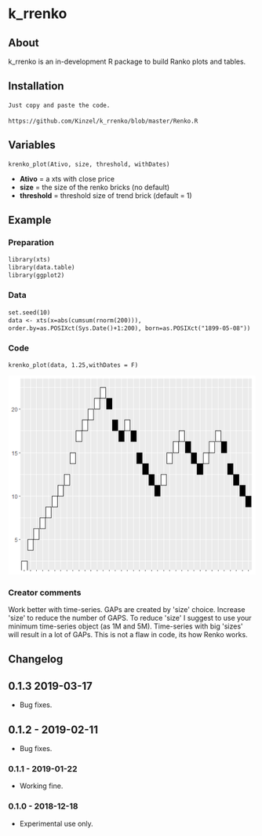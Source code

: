 # k_rrenko

## About
k_rrenko is an in-development R package to build Ranko plots and tables.

## Installation

    Just copy and paste the code.
    
    https://github.com/Kinzel/k_rrenko/blob/master/Renko.R

## Variables

    krenko_plot(Ativo, size, threshold, withDates)

* **Ativo** = a xts with close price
* **size** = the size of the renko bricks (no default)
* **threshold** = threshold size of trend brick (default = 1)

## Example

### Preparation

    library(xts)
    library(data.table)
    library(ggplot2)

### Data

    set.seed(10)
    data <- xts(x=abs(cumsum(rnorm(200))), order.by=as.POSIXct(Sys.Date()+1:200), born=as.POSIXct("1899-05-08"))

### Code

    krenko_plot(data, 1.25,withDates = F)

![k_rrenko](/newkrenkoMAR2019.png)

### Creator comments

Work better with time-series. GAPs are created by 'size' choice. Increase 'size' to reduce the number of GAPS. To reduce 'size' I suggest to use your minimum time-series object (as 1M and 5M). Time-series with big 'sizes' will result in a lot of GAPs. This is not a flaw in code, its how Renko works.

## Changelog

## 0.1.3 2019-03-17
* Bug fixes.

## 0.1.2 - 2019-02-11
* Bug fixes.

### 0.1.1 - 2019-01-22
* Working fine.

### 0.1.0 - 2018-12-18
* Experimental use only.
